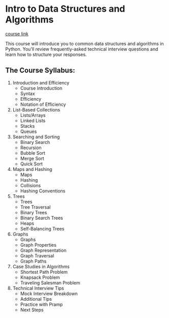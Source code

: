 # Intro to Data Structures and Algorithms

[course link](https://learn.udacity.com/courses/ud513)

This course will introduce you to common data structures and algorithms in Python. You'll review frequently-asked technical interview questions and learn how to structure your responses.

## The Course Syllabus:
1. Introduction and Efficiency
    * Course Introduction
    * Syntax
    * Efficiency
    * Notation of Efficiency
2. List-Based Collections
    * Lists/Arrays
    * Linked Lists
    * Stacks
    * Queues
3. Searching and Sorting
    * Binary Search
    * Recursion
    * Bubble Sort
    * Merge Sort
    * Quick Sort
4. Maps and Hashing
    * Maps
    * Hashing
    * Collisions
    * Hashing Conventions
5. Trees
    * Trees
    * Tree Traversal
    * Binary Trees
    * Binary Search Trees
    * Heaps
    * Self-Balancing Trees
6. Graphs
    * Graphs
    * Graph Properties
    * Graph Representation
    * Graph Traversal
    * Graph Paths
7. Case Studies in Algorithms
    * Shortest Path Problem
    * Knapsack Problem
    * Traveling Salesman Problem
8. Technical Interview Tips
    * Mock Interview Breakdown
    * Additional Tips
    * Practice with Pramp
    * Next Steps
